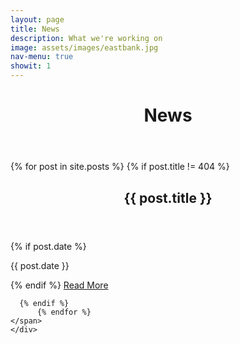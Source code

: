 ```yaml
---
layout: page
title: News
description: What we're working on
image: assets/images/eastbank.jpg
nav-menu: true
showit: 1
---
```


<!-- Main -->
<div id="main" class="alt">

<!-- One -->
<div class="inner">
		<header class="major">
			<h1>News</h1>
		</header>
</div>

<section id="two">
	<div class="inner">
	<span>
          {% for post in site.posts %}
	  {% if post.title != 404 %}
	  <header class="major">
	    <h1>{{ post.title }}</h1>
	  </header>
	  {% if post.date %}<p>{{ post.date }}</p>{% endif %}
	  <a href="{{ post.url }}">Read More</a>
	  <br />
		
	  {% endif %}
          {% endfor %}
	</span>
	</div>	
</section>

</div>
